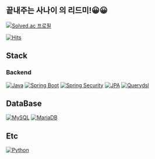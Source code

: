 ## 끝내주는 사나이 의 리드미!😀😀

[![Solved.ac
프로필](http://mazassumnida.wtf/api/v2/generate_badge?boj=wldbs4746)](https://solved.ac/wldbs4746)

[![Hits](https://hits.seeyoufarm.com/api/count/incr/badge.svg?url=https%3A%2F%2Fgithub.com%2Fsukangpunch&count_bg=%2379C83D&title_bg=%23555555&icon=&icon_color=%23E7E7E7&title=hits&edge_flat=false)](https://hits.seeyoufarm.com)

## Stack
### Backend

[![Java](https://img.shields.io/badge/Java-blue)](https://www.java.com)
[![Spring Boot](https://img.shields.io/badge/Spring%20Boot-brightgreen)](https://spring.io/projects/spring-boot)
[![Spring Security](https://img.shields.io/badge/Spring%20Security-brightgreen)](https://spring.io/projects/spring-security)
[![JPA](https://img.shields.io/badge/JPA-blue)](https://spring.io/projects/spring-data-jpa)
[![Querydsl](https://img.shields.io/badge/Querydsl-blue)](https://github.com/querydsl/querydsl)

## DataBase
[![MySQL](https://img.shields.io/badge/MySQL-lightblue)](https://www.mysql.com)
[![MariaDB](https://img.shields.io/badge/MariaDB-lightgrey)](https://mariadb.org)

## Etc
[![Python](https://img.shields.io/badge/Python-blue)](https://www.python.org)



